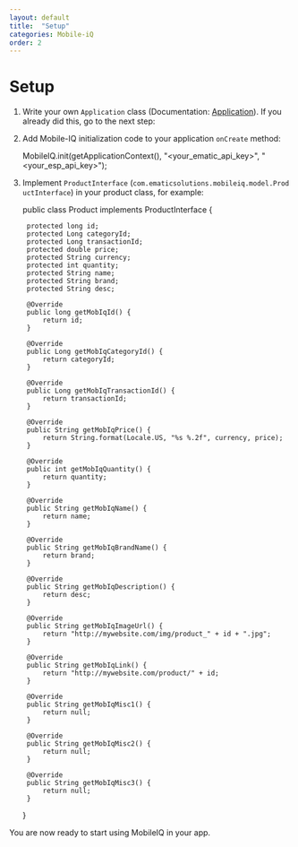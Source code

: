 ```yaml
---
layout: default
title:  "Setup"
categories: Mobile-iQ
order: 2
---
```

# Setup

1. Write your own `Application` class (Documentation: [Application](https://developer.android.com/reference/android/app/Application.html)). If you already did this, go to the next step:

2. Add Mobile-IQ initialization code to your application `onCreate` method:

    MobileIQ.init(getApplicationContext(), "<your_ematic_api_key>", "<your_esp_api_key>");

3. Implement `ProductInterface` (`com.ematicsolutions.mobileiq.model.ProductInterface`) in your product class, for example:

    public class Product implements ProductInterface {

        protected long id;
        protected Long categoryId;
        protected Long transactionId;
        protected double price;
        protected String currency;
        protected int quantity;
        protected String name;
        protected String brand;
        protected String desc;

        @Override
        public long getMobIqId() {
            return id;
        }

        @Override
        public Long getMobIqCategoryId() {
            return categoryId;
        }

        @Override
        public Long getMobIqTransactionId() {
            return transactionId;
        }

        @Override
        public String getMobIqPrice() {
            return String.format(Locale.US, "%s %.2f", currency, price);
        }

        @Override
        public int getMobIqQuantity() {
            return quantity;
        }

        @Override
        public String getMobIqName() {
            return name;
        }

        @Override
        public String getMobIqBrandName() {
            return brand;
        }

        @Override
        public String getMobIqDescription() {
            return desc;
        }

        @Override
        public String getMobIqImageUrl() {
            return "http://mywebsite.com/img/product_" + id + ".jpg";
        }

        @Override
        public String getMobIqLink() {
            return "http://mywebsite.com/product/" + id;
        }

        @Override
        public String getMobIqMisc1() {
            return null;
        }

        @Override
        public String getMobIqMisc2() {
            return null;
        }

        @Override
        public String getMobIqMisc3() {
            return null;
        }
    }

You are now ready to start using MobileIQ in your app.